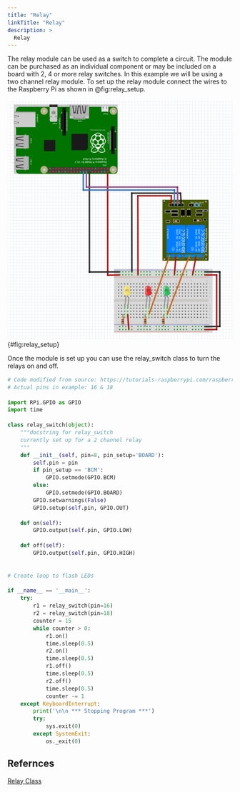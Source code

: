```yaml
---
title: "Relay"
linkTitle: "Relay"
description: >
  Relay
---
```



The relay module can be used as a switch to complete a circuit.  The module can be purchased as an individual component or may be included on a board with 2, 4 or more relay switches.  In this example we will be using a two channel relay module. To set up the relay module connect the wires to the Raspberry Pi as shown in @fig:relay_setup.

![Relay Module Setup](relay_setup.png){#fig:relay_setup}

Once the module is set up you can use the relay_switch class to turn the relays on and off.

```python
# Code modified from source: https://tutorials-raspberrypi.com/raspberry-pi-control-relay-switch-via-gpio/
# Actual pins in example: 16 & 18

import RPi.GPIO as GPIO
import time

class relay_switch(object):
	"""docstring for relay_switch
	currently set up for a 2 channel relay
	"""
	def __init__(self, pin=8, pin_setup='BOARD'):
		self.pin = pin
		if pin_setup == 'BCM':
			GPIO.setmode(GPIO.BCM)
		else:
			GPIO.setmode(GPIO.BOARD)
		GPIO.setwarnings(False)
		GPIO.setup(self.pin, GPIO.OUT)
		
	def on(self):
		GPIO.output(self.pin, GPIO.LOW)

	def off(self):
		GPIO.output(self.pin, GPIO.HIGH)
		

# Create loop to flash LEDs

if __name__ == '__main__':
	try:
		r1 = relay_switch(pin=16)
		r2 = relay_switch(pin=18)
		counter = 15
		while counter > 0:
			r1.on()
			time.sleep(0.5)
			r2.on()
			time.sleep(0.5)
			r1.off()
			time.sleep(0.5)
			r2.off()
			time.sleep(0.5)
			counter -= 1
	except KeyboardInterrupt:
		print('\n\n *** Stopping Program ***')
		try:
			sys.exit(0)
		except SystemExit:
			os._exit(0)
```
			
## Refernces

[Relay  Class](https://github.com/cloudmesh-community/fa18-523-84/blob/master/paper/code/relay_switch.py)
